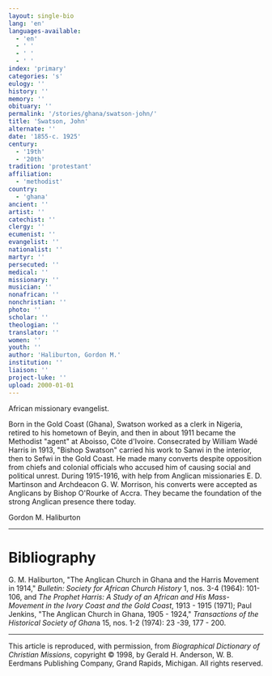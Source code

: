 ```yaml
---
layout: single-bio
lang: 'en'
languages-available:
  - 'en'
  - ' '
  - ' '
  - ' '
index: 'primary'
categories: 's'
eulogy: ''
history: ''
memory: ''
obituary: ''
permalink: '/stories/ghana/swatson-john/'
title: 'Swatson, John'
alternate: ''
date: '1855-c. 1925'
century:
  - '19th'
  - '20th'
tradition: 'protestant'
affiliation:
  - 'methodist'
country:
  - 'ghana'
ancient: ''
artist: ''
catechist: ''
clergy: ''
ecumenist: ''
evangelist: ''
nationalist: ''
martyr: ''
persecuted: ''
medical: ''
missionary: ''
musician: ''
nonafrican: ''
nonchristian: ''
photo: ''
scholar: ''
theologian: ''
translator: ''
women: ''
youth: ''
author: 'Haliburton, Gordon M.'
institution: ''
liaison: ''
project-luke: ''
upload: 2000-01-01
---
```



African missionary evangelist.

Born in the Gold Coast (Ghana), Swatson worked as a clerk in Nigeria, retired to his hometown of Beyin, and then in about 1911 became the Methodist "agent" at Aboisso, Côte d'Ivoire. Consecrated by William Wadé Harris in 1913, "Bishop Swatson" carried his work to Sanwi in the interior, then to Sefwi in the Gold Coast. He made many converts despite opposition from chiefs and colonial officials who accused him of causing social and political unrest. During 1915-1916, with help from Anglican missionaries E. D. Martinson and Archdeacon G. W. Morrison, his converts were accepted as Anglicans by Bishop O'Rourke of Accra. They became the foundation of the strong Anglican presence there today.

Gordon M. Haliburton

---

# Bibliography

G. M. Haliburton, "The Anglican Church in Ghana and the Harris Movement in 1914," *Bulletin: Society for African Church History* 1, nos. 3-4 (1964): 101-106, and *The Prophet Harris: A Study of an African and His Mass-Movement in the Ivory Coast and the Gold Coast*, 1913 - 1915 (1971); Paul Jenkins, "The Anglican Church in Ghana, 1905 - 1924," *Transactions of the Historical Society of Ghan*a 15, nos. 1-2 (1974): 23 -39, 177 - 200.

---

This article is reproduced, with permission, from *Biographical Dictionary of Christian Missions*,   copyright &copy; 1998, by Gerald H. Anderson, W. B. Eerdmans Publishing Company, Grand Rapids, Michigan.  All rights reserved.